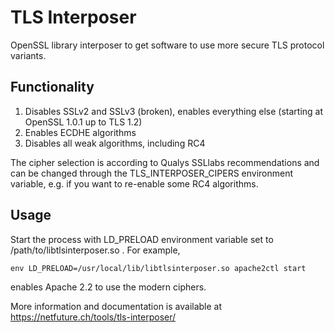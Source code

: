 TLS Interposer
==============

OpenSSL library interposer to get software to use more secure TLS protocol variants.

Functionality
-------------
1. Disables SSLv2 and SSLv3 (broken), enables everything else (starting at OpenSSL 1.0.1 up to TLS 1.2)
2. Enables ECDHE algorithms
3. Disables all weak algorithms, including RC4

The cipher selection is according to Qualys SSLlabs recommendations and can be changed through the TLS_INTERPOSER_CIPERS environment variable, e.g. if you want to re-enable some RC4 algorithms.

Usage
-----
Start the process with LD_PRELOAD environment variable set to /path/to/libtlsinterposer.so . For example,

	env LD_PRELOAD=/usr/local/lib/libtlsinterposer.so apache2ctl start

enables Apache 2.2 to use the modern ciphers.

More information and documentation is available at https://netfuture.ch/tools/tls-interposer/

